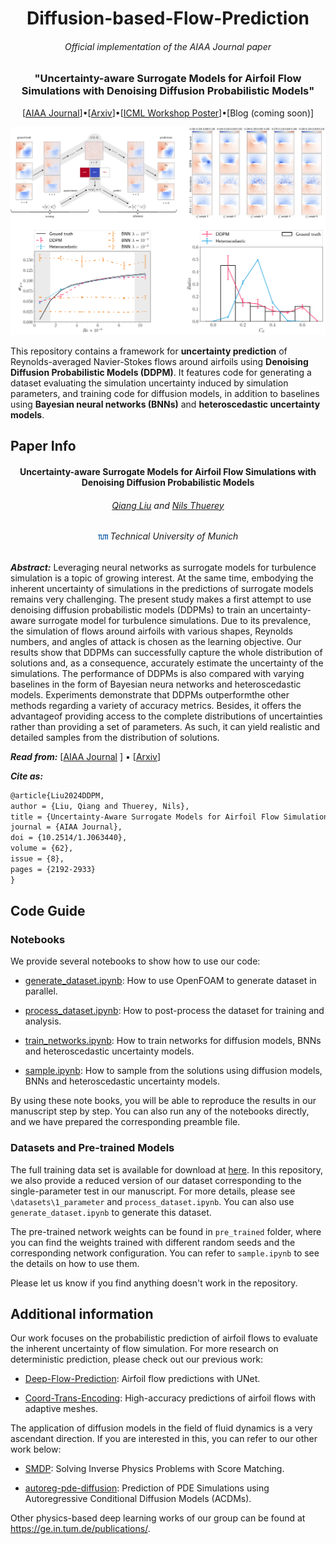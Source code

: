 <h1 align="center">
    Diffusion-based-Flow-Prediction
</h1>
<h6 align="center">Official implementation of the AIAA Journal paper</h6>
<h3 align="center">"Uncertainty-aware Surrogate Models for Airfoil Flow Simulations with Denoising Diffusion Probabilistic Models"</h3>

<p align="center">
  [<a href="https://arc.aiaa.org/doi/10.2514/1.J063440">AIAA Journal</a>]•[<a href="https://arxiv.org/abs/2312.05320">Arxiv</a>]•[<a href=https://github.com/tum-pbs/Diffusion-based-Flow-Prediction/blob/main/assets/ICML_Poster.pdf>ICML Workshop Poster</a>]•[Blog (coming soon)]
</p>
<img src="./assets/main.svg" style="zoom: 50%;" />

This repository contains a framework for **uncertainty prediction** of Reynolds-averaged Navier-Stokes flows around airfoils using **Denoising Diffusion Probabilistic Models (DDPM)**. It features code for generating a dataset evaluating the simulation uncertainty induced by simulation parameters, and training code for diffusion models, in addition to baselines using **Bayesian neural networks (BNNs)** and **heteroscedastic uncertainty models**.




## Paper Info

<h4 align="center">Uncertainty-aware Surrogate Models for Airfoil Flow Simulations with Denoising Diffusion Probabilistic Models</h4>
<h6 align="center"><a href="mailto:qiang7.liu@tum.de">Qiang Liu</a> and <a href="mailto:nils.thuerey@tum.de">Nils Thuerey</a></h6>

<h6 align="center">
    <img src="assets/TUM.svg" width="16"> Technical University of Munich
</h6>

***Abstract:*** Leveraging neural networks as surrogate models for turbulence simulation is a topic of growing interest. At the same time, embodying the inherent uncertainty of simulations in the predictions of surrogate models remains very challenging. The present study makes a first attempt to use denoising diffusion probabilistic models (DDPMs) to train an uncertainty-aware surrogate model for turbulence simulations. Due to its prevalence, the simulation of flows around airfoils with various shapes, Reynolds numbers, and angles of attack is chosen as the learning objective. Our results show that DDPMs can successfully capture the whole distribution of solutions and, as a consequence, accurately estimate the uncertainty of the simulations. The performance of DDPMs is also compared with varying baselines in the form of Bayesian neura networks and heteroscedastic models. Experiments demonstrate that DDPMs outperformthe other methods regarding a variety of accuracy metrics. Besides, it offers the advantageof providing access to the complete distributions of uncertainties rather than providing a set of parameters. As such, it can yield realistic and detailed samples from the distribution of solutions. 

***Read from:*** [[AIAA Journal](https://arc.aiaa.org/doi/10.2514/1.J063440) ] • [[Arxiv](https://arxiv.org/abs/2312.05320)]

***Cite as:*** 

```latex
@article{Liu2024DDPM,
author = {Liu, Qiang and Thuerey, Nils},
title = {Uncertainty-Aware Surrogate Models for Airfoil Flow Simulations with Denoising Diffusion Probabilistic Models},
journal = {AIAA Journal},
doi = {10.2514/1.J063440},
volume = {62},
issue = {8},
pages = {2192-2933}
}
```



## Code Guide

### Notebooks

We provide several notebooks to show how to use our code:

* [generate_dataset.ipynb](https://github.com/tum-pbs/Diffusion-based-Flow-Prediction/blob/main/generate_dataset.ipynb): How to use OpenFOAM to generate dataset in parallel.

* [process_dataset.ipynb](https://github.com/tum-pbs/Diffusion-based-Flow-Prediction/blob/main/process_dataset.ipynb): How to post-process the dataset for training and analysis.

* [train_networks.ipynb](https://github.com/tum-pbs/Diffusion-based-Flow-Prediction/blob/main/train_networks.ipynb): How to train networks for diffusion models, BNNs and heteroscedastic uncertainty models.

* [sample.ipynb](https://github.com/tum-pbs/Diffusion-based-Flow-Prediction/blob/main/sample.ipynb): How to sample from the solutions using diffusion models, BNNs and heteroscedastic uncertainty models.

By using these note books, you will be able to reproduce the results in our manuscript step by step. You can also run any of the notebooks directly, and we have prepared the corresponding preamble file.

### Datasets and Pre-trained Models

The full training data set is available for download at [here](https://mediatum.ub.tum.de/1731896). In this repository, we also provide a reduced version of our dataset corresponding to the single-parameter test in our manuscript. For more details, please see `\datasets\1_parameter` and `process_dataset.ipynb`. You can also use `generate_dataset.ipynb` to generate this dataset.

The pre-trained network weights can be found in `pre_trained` folder, where you can find the weights trained with different random seeds and the corresponding network configuration. You can refer to `sample.ipynb` to see the details on how to use them.

Please let us know if you find anything doesn't work in the repository.



## Additional information

Our work focuses on the probabilistic prediction of airfoil flows to evaluate the inherent uncertainty of flow simulation. For more research on deterministic prediction, please check out our previous work:

* [Deep-Flow-Prediction](https://github.com/thunil/Deep-Flow-Prediction): Airfoil flow predictions with UNet.

* [Coord-Trans-Encoding](https://github.com/tum-pbs/coord-trans-encoding): High-accuracy predictions of airfoil flows with adaptive meshes.

The application of diffusion models in the field of fluid dynamics is a very ascendant direction. If you are interested in this, you can refer to our other work below:

* [SMDP](https://github.com/tum-pbs/SMDP): Solving Inverse Physics Problems with Score Matching.

* [autoreg-pde-diffusion](https://github.com/tum-pbs/autoreg-pde-diffusion): Prediction of PDE Simulations using Autoregressive Conditional Diffusion Models (ACDMs).

Other physics-based deep learning works of our group can be found at https://ge.in.tum.de/publications/.